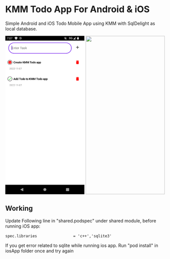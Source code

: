 # KMM Todo App For Android & iOS
Simple Android and iOS Todo Mobile App using KMM with SqlDelight as local database.

<img src="/screenshots/kmm_todo_android.png" width="250" height="500"> <img src="/screenshots/kmm_todo_ios..png" width="250" height="500">

## Working

Update Following line in "shared.podspec" under shared module, before running iOS app:


```podspec
spec.libraries                = 'c++','sqlite3'
```


If you get error related to sqlite while running ios app. Run "pod install" in iosApp folder once and try again
